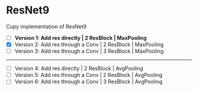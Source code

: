 # ResNet9
Cupy implementation of ResNet9

- [ ] **Version 1: Add res directly | 2 ResBlock | MaxPooling**
- [x] Version 2: Add res through a Conv | 2 ResBlock | MaxPooling
- [ ] Version 3: Add res through a Conv | 3 ResBlock | MaxPooling

---

- [ ] Version 4: Add res directly | 2 ResBlock | AvgPooling
- [ ] Version 5: Add res through a Conv | 2 ResBlock | AvgPooling
- [ ] Version 6: Add res through a Conv | 3 ResBlock | AvgPooling
